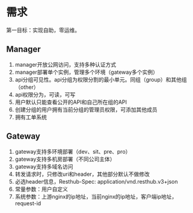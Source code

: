 # 需求
第一目标：实现自助，零运维。

## Manager
1. manager开放公网访问，支持多种认证方式
2. manager部署单个实例，管理多个环境（gateway多个实例）
3. api分组可见性。api分组为权限分割的最小单元。同组（group）和其他组（other）
4. api权限分为，可读，可写
4. 用户默认只能查看公开的API和自己所在组的API
5. 创建分组的用户拥有当前分组的管理员权限，可添加其他成员
6. 拥有工单系统
## Gateway
1. gateway支持多环境部署（dev、sit、pre、pro）
2. gateway支持多机房部署（不同公司主体）
3. gateway支持多域名访问
4. 转发请求时，只修改uri和header，其他部分默认不做修改
5. 必选header信息，Resthub-Spec: application/vnd.resthub.v3+json
6. 常量参数：用户自定义
7. 系统参数：上游nginx的ip地址，当前nginx的ip地址，客户端ip地址，request-id 

